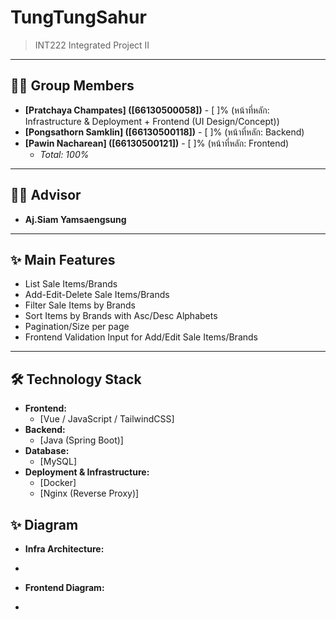 # TungTungSahur

> INT222 Integrated Project II

---

## 👩‍💻 Group Members

* **[Pratchaya Champates] ([66130500058])** - [ ]% (หน้าที่หลัก: Infrastructure & Deployment + Frontend (UI Design/Concept))
* **[Pongsathorn Samklin] ([66130500118])** - [ ]% (หน้าที่หลัก: Backend)
* **[Pawin Nacharean] ([66130500121])** - [ ]% (หน้าที่หลัก: Frontend)
    * *Total: 100%*

---

## 👨‍🏫 Advisor

* **Aj.Siam Yamsaengsung**

---

## ✨ Main Features

* List Sale Items/Brands
* Add-Edit-Delete Sale Items/Brands
* Filter Sale Items by Brands
* Sort Items by Brands with Asc/Desc Alphabets
* Pagination/Size per page
* Frontend Validation Input for Add/Edit Sale Items/Brands

---

## 🛠️ Technology Stack

* **Frontend:**
    * [Vue / JavaScript / TailwindCSS]
* **Backend:**
    * [Java (Spring Boot)]
* **Database:**
    * [MySQL]
* **Deployment & Infrastructure:**
    * [Docker]
    * [Nginx (Reverse Proxy)]

## ✨ Diagram

* **Infra Architecture:**
-

* **Frontend Diagram:**
-